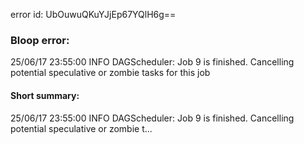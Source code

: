 error id: UbOuwuQKuYJjEp67YQlH6g==
### Bloop error:

25/06/17 23:55:00 INFO DAGScheduler: Job 9 is finished. Cancelling potential speculative or zombie tasks for this job
#### Short summary: 

25/06/17 23:55:00 INFO DAGScheduler: Job 9 is finished. Cancelling potential speculative or zombie t...